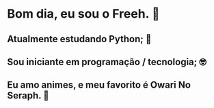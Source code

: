 # Bom dia, eu sou o Freeh. 🙉

## Atualmente estudando Python; 🐍
## Sou iniciante em programação / tecnologia; 🤓
## Eu amo animes, e meu favorito é Owari No Seraph. 🧛
